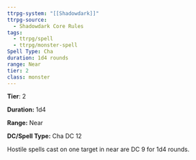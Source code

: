 ```yaml
---
ttrpg-system: "[[Shadowdark]]"
ttrpg-source:
  - Shadowdark Core Rules
tags:
  - ttrpg/spell
  - ttrpg/monster-spell
Spell Type: Cha
duration: 1d4 rounds
range: Near
tier: 2
class: monster
---
```

**Tier**: 2

**Duration:** 1d4

**Range:** Near

**DC/Spell Type:** Cha DC 12

Hostile spells cast on one target in near are DC 9 for 1d4 rounds.
